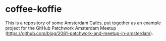 # coffee-koffie

This is a repository of some Amsterdam Cafés, put together as an example project for the GitHub Patchwork Amsterdam Meetup (https://github.com/blog/2081-patchwork-and-meetup-in-amsterdam).
